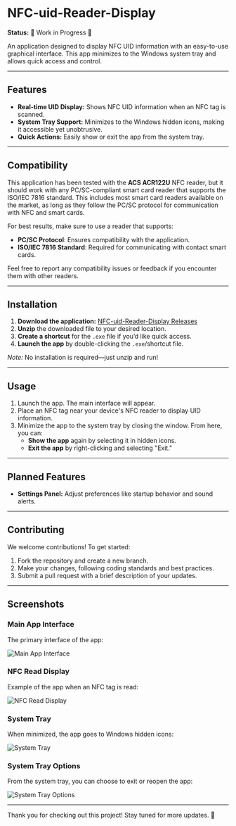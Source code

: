 # NFC-uid-Reader-Display

**Status:** 🚧 Work in Progress 🚧

An application designed to display NFC UID information with an easy-to-use graphical interface. This app minimizes to the Windows system tray and allows quick access and control.

---

## Features
- **Real-time UID Display:** Shows NFC UID information when an NFC tag is scanned.
- **System Tray Support:** Minimizes to the Windows hidden icons, making it accessible yet unobtrusive.
- **Quick Actions:** Easily show or exit the app from the system tray.

---

## Compatibility

This application has been tested with the **ACS ACR122U** NFC reader, but it should work with any PC/SC-compliant smart card reader that supports the ISO/IEC 7816 standard. This includes most smart card readers available on the market, as long as they follow the PC/SC protocol for communication with NFC and smart cards.

For best results, make sure to use a reader that supports:
- **PC/SC Protocol**: Ensures compatibility with the application.
- **ISO/IEC 7816 Standard**: Required for communicating with contact smart cards.

Feel free to report any compatibility issues or feedback if you encounter them with other readers.

---

## Installation

1. **Download the application:** [NFC-uid-Reader-Display Releases](https://github.com/Josh-su/NFC-uid-Reader-Display/releases)
2. **Unzip** the downloaded file to your desired location.
3. **Create a shortcut** for the `.exe` file if you’d like quick access.
4. **Launch the app** by double-clicking the `.exe`/shortcut file.

*Note:* No installation is required—just unzip and run!

---

## Usage

1. Launch the app. The main interface will appear.
2. Place an NFC tag near your device's NFC reader to display UID information.
3. Minimize the app to the system tray by closing the window. From here, you can:
   - **Show the app** again by selecting it in hidden icons.
   - **Exit the app** by right-clicking and selecting "Exit."

---

## Planned Features

- **Settings Panel:** Adjust preferences like startup behavior and sound alerts.

---

## Contributing

We welcome contributions! To get started:
1. Fork the repository and create a new branch.
2. Make your changes, following coding standards and best practices.
3. Submit a pull request with a brief description of your updates.

---

## Screenshots

### Main App Interface
The primary interface of the app:

![Main App Interface](https://github.com/user-attachments/assets/d33670d2-9496-4c59-9010-be0e1f5c3802)

### NFC Read Display
Example of the app when an NFC tag is read:

![NFC Read Display](https://github.com/user-attachments/assets/1f276bb3-c89e-4047-83c4-c91c39e866cb)

### System Tray
When minimized, the app goes to Windows hidden icons:

![System Tray](https://github.com/user-attachments/assets/30e59c66-ae30-462c-8d74-2d81616c47dc)

### System Tray Options
From the system tray, you can choose to exit or reopen the app:

![System Tray Options](https://github.com/user-attachments/assets/7cd97acc-c7d3-480b-85f4-954aaca670aa)

---

Thank you for checking out this project! Stay tuned for more updates. 🚀
